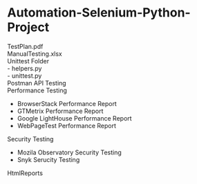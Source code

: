 # Automation-Selenium-Python-Project

TestPlan.pdf </br>
ManualTesting.xlsx </br>
Unittest Folder </br>
     - helpers.py </br>
     - unittest.py </br>
Postman API Testing </br>
Performance Testing </br>
- BrowserStack Performance Report </br>
- GTMetrix Performance Report </br>
- Google LightHouse Performance Report </br>
- WebPageTest Performance Report </br>

Security Testing 
- Mozila Observatory Security Testing </br>
- Snyk Serucity Testing </br>

HtmlReports </br>

